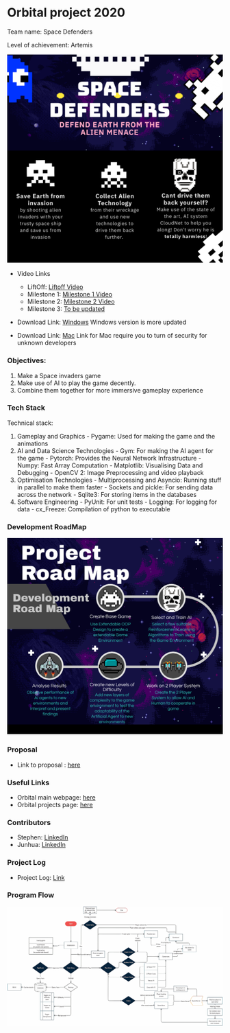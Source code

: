 # Orbital project 2020 
Team name: Space Defenders

Level of achievement: Artemis

![](images/Poster.png)

* Video Links 
  - LiftOff: [Liftoff Video](https://youtu.be/UNIIZMoY21Y)
  - Milestone 1: [Milestone 1 Video](https://youtu.be/B_vnh2F5NsM)
  - Milestone 2: [Milestone 2 Video](https://www.youtube.com/watch?v=oTaomwA8UFw)
  - Milestone 3: [To be updated](#)

* Download Link: [Windows](https://drive.google.com/file/d/1K1DlmqkXTKE4O4uw0YshWCwXUIRk3JF-/view?usp=sharing)
Windows version is more updated

* Download Link: [Mac](https://drive.google.com/file/d/1iaOJq8udqXCtAyodes7kMmCAVzpx6xyb/view?usp=sharing)
Link for Mac require you to turn of security for unknown developers

### Objectives:
1. Make a Space invaders game
2. Make use of AI to play the game decently.
3. Combine them together for more immersive gameplay experience

### Tech Stack
Technical stack:
  1. Gameplay and Graphics
    - Pygame: Used for making the game and the animations
  2. AI and Data Science Technologies
    - Gym: For making the AI agent for the game
    - Pytorch: Provides the Neural Network Infrastructure
    - Numpy: Fast Array Computation
    - Matplotlib: Visualising Data and Debugging
    - OpenCV 2: Image Preprocessing and video playback
  3. Optimisation Technologies
    - Multiprocessing and Asyncio: Running stuff in parallel to make them faster
    - Sockets and pickle: For sending data across the network
    - Sqlite3: For storing items in the databases
  4. Software Engineering
    - PyUnit: For unit tests
    - Logging: For logging for data
    - cx_Freeze: Compilation of python to executable


### Development RoadMap
![](images/RoadMap.png)

### Proposal
* Link to proposal : [here](https://docs.google.com/document/d/1FzKTmnhRiYNqQPP4pEpr50egbKD4TC94Nx8LIj1bqZw/edit?usp=sharing)

### Useful Links
* Orbital main webpage: [here](https://orbital.comp.nus.edu.sg/)
* Orbital projects page: [here](https://nusskylab-dev.comp.nus.edu.sg/public_views/public_projects)

### Contributors
* Stephen: [LinkedIn](https://www.linkedin.com/in/stephen-tan-hin-khai/)
* Junhua: [LinkedIn](https://www.linkedin.com/in/junhua-wen-718880137/)


### Project Log
* Project Log: [Link](https://docs.google.com/spreadsheets/d/1-_kZFH19Hje2CUJDWniRJlIA7P6K9FkfxaT8GMf7p-U/edit?usp=sharing)

### Program Flow
![](images/FlowChartv2.png)
